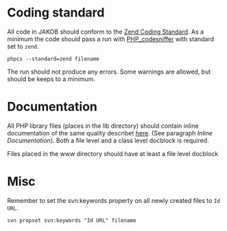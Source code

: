 # Coding standard #
All code in JAKOB should conform to the [Zend Coding Standard](http://framework.zend.com/manual/en/coding-standard.overview.html). As a minimum the code should pass a run with [PHP\_codesniffer](http://pear.php.net/package/PHP_CodeSniffer) with standard set to `zend`.
```
phpcs --standard=zend filename
```
The run should not produce any errors. Some warnings are allowed, but should be keeps to a minimum.

# Documentation #
All PHP library files (places in the lib directory) should contain inline documentation of the same quality describet [here](http://framework.zend.com/manual/en/coding-standard.coding-style.html). (See paragraph _Inline Documentation_). Both a file level and a class level docblock is required.

Files placed in the www directory should have at least a file level docblock

# Misc #
Remember to set the svn:keywords property on all newly created files to `Id URL`.
```
svn propset svn:keywords "Id URL" filename
```